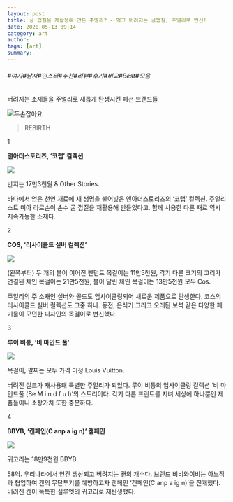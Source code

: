 ```yaml
---
layout: post
title: 굴 껍질을 재활용해 만든 주얼리? - 먹고 버려지는 굴껍질, 주얼리로 변신!
date: 2020-05-13 09:14
category: art
author: 
tags: [art]
summary: 
---
```


###### #여자#남자#인스타#추천#리뷰#후기#비교#Best#모음

버려지는 소재들을 주얼리로 새롭게 탄생시킨 패션 브랜드들

![두손잡아요](https://t1.daumcdn.net/liveboard/emoticon/kakaofriends/v1/niniz4/8.gif)

> REBIRTH  

1

**앤아더스토리즈, ‘코랩’ 컬렉션**

[![](https://img1.daumcdn.net/thumb/R720x0/?fname=https%3A%2F%2Ft1.daumcdn.net%2Fliveboard%2Fbazaarkorea%2Fad8a2b4165344c1e9e4dca5e83786c75.jpg)](https://www.harpersbazaar.co.kr/article/46356?utm_source=1boon&utm_medium=referral&utm_campaign=promo_sustainable)

반지는 17만3천원 & Other Stories.  

바다에서 얻은 천연 재료에 새 생명을 불어넣은 앤아더스토리즈의 ‘코랩’ 컬렉션. 주얼리스트 미아 라르손이 손수 굴 껍질을 재활용해 만들었다고. 함께 사용한 다른 재료 역시 지속가능한 소재다.

2

**COS, ‘리사이클드 실버 컬렉션’**

[![](https://img1.daumcdn.net/thumb/R720x0/?fname=https%3A%2F%2Ft1.daumcdn.net%2Fliveboard%2Fbazaarkorea%2F01571ea13fe64d298a32bae4ba9df409.jpg)](https://www.harpersbazaar.co.kr/article/46356?utm_source=1boon&utm_medium=referral&utm_campaign=promo_sustainable)

(왼쪽부터) 두 개의 볼이 이어진 펜던트 목걸이는 11만5천원, 각기 다른 크기의 고리가 연결된 체인 목걸이는 21만5천원, 볼이 달린 체인 목걸이는 13만5천원 모두 Cos.  

주얼리의 주 소재인 실버와 골드도 업사이클링되어 새로운 제품으로 탄생한다. 코스의 리사이클드 실버 컬렉션도 그중 하나. 동전, 은식기 그리고 오래된 보석 같은 다양한 폐기물이 모던한 디자인의 목걸이로 변신했다.

3

**루이 비통, ‘비 마인드 풀’**

[![](https://img1.daumcdn.net/thumb/R720x0/?fname=https%3A%2F%2Ft1.daumcdn.net%2Fliveboard%2Fbazaarkorea%2Fd7b6bee9707b49d3bfc8f99ffbd75dfc.JPG)](https://www.harpersbazaar.co.kr/article/46356?utm_source=1boon&utm_medium=referral&utm_campaign=promo_sustainable)

목걸이, 팔찌는 모두 가격 미정 Louis Vuitton.  

버려진 실크가 재사용돼 특별한 주얼리가 되었다. 루이 비통의 업사이클링 컬렉션 ‘비 마인드풀 (Be M i n d f u l)’의 스토리이다. 각기 다른 프린트를 지녀 세상에 하나뿐인 제품들이니 소장가치 또한 충분하다.

4

**BBYB, ‘캔페인(C anp a ig n)’ 캠페인**

[![](https://img1.daumcdn.net/thumb/R720x0/?fname=https%3A%2F%2Ft1.daumcdn.net%2Fliveboard%2Fbazaarkorea%2F1f923d358738470a911335a2e6e9e678.jpg)](https://www.harpersbazaar.co.kr/article/46356?utm_source=1boon&utm_medium=referral&utm_campaign=promo_sustainable)

귀고리는 18만9천원 BBYB.  

58억. 우리나라에서 연간 생산되고 버려지는 캔의 개수다. 브랜드 비비와이비는 아느작과 협업하여 캔의 무단투기를 예방하고자 캠페인 ‘캔페인(C anp a ig n)’을 전개했다. 버려진 캔이 독특한 실루엣의 귀고리로 재탄생했다.